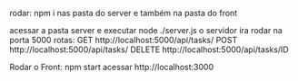 rodar:
npm i nas pasta do server e também na pasta do front

acessar a pasta server e executar
node ./server.js
o servidor ira rodar na porta 5000
rotas:  GET http://localhost:5000/api/tasks/
        POST http://localhost:5000/api/tasks/
        DELETE http://localhost:5000/api/tasks/ID

Rodar o Front:
npm start
acessar http://localhost:3000


